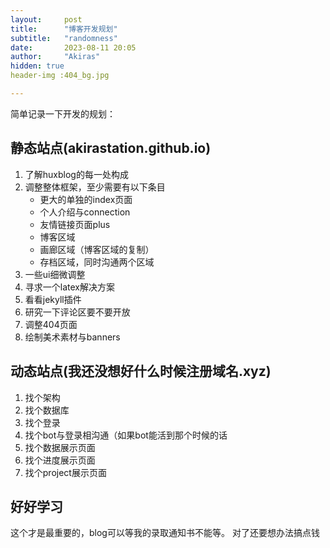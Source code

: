 ```yaml
---
layout:     post
title:      "博客开发规划"
subtitle:   "randomness"
date:       2023-08-11 20:05
author:     "Akiras"
hidden: true
header-img :404_bg.jpg

---
```


简单记录一下开发的规划：

## 静态站点(akirastation.github.io)
1. 了解huxblog的每一处构成
2. 调整整体框架，至少需要有以下条目
   - 更大的单独的index页面
   - 个人介绍与connection
   - 友情链接页面plus
   - 博客区域
   - 画廊区域（博客区域的复制）
   - 存档区域，同时沟通两个区域
3. 一些ui细微调整
4. 寻求一个latex解决方案
5. 看看jekyll插件
6. 研究一下评论区要不要开放
7. 调整404页面
8. 绘制美术素材与banners


## 动态站点(我还没想好什么时候注册域名.xyz)

1. 找个架构
2. 找个数据库
3. 找个登录
4. 找个bot与登录相沟通（如果bot能活到那个时候的话
5. 找个数据展示页面
6. 找个进度展示页面
7. 找个project展示页面

## 好好学习
这个才是最重要的，blog可以等我的录取通知书不能等。
对了还要想办法搞点钱
